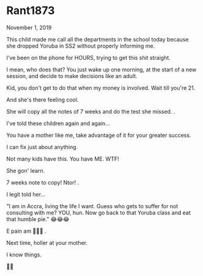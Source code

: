 # Rant1873



November 1, 2019

This child made me call all the departments in the school today because she dropped Yoruba in SS2 without properly informing me. 

I've been on the phone for HOURS, trying to get this shit straight.

I mean, who does that? You just wake up one morning, at the start of a new session, and decide to make decisions like an adult.

Kid, you don't get to do that when my money is involved. Wait till you're 21.

And she's there feeling cool.

She will copy all the notes of 7 weeks and do the test she missed.
.

I've told these children again and again...

You have a mother like me, take advantage of it for your greater success.

I can fix just about anything.

Not many kids have this. You have ME. WTF!

She gon' learn.

7 weeks note to copy! Ntor!
.

I legit told her...

"I am in Accra, living the life I want. Guess who gets to suffer for not consulting with me? YOU, hun. Now go back to that Yoruba class and eat that humble pie." 😂😂😂

E pain am 🤣🤣🤣
.

Next time, holler at your mother.

I know things.

💅💅